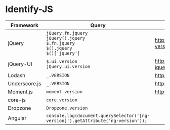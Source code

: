 # Identify-JS


| Framework     | Query                                                                                       | References                                                                           |
| ------------- | ------------------------------------------------------------------------------------------- | ------------------------------------------------------------------------------------ |
| jQuery        | `jQuery.fn.jquery`<br>`jQuery().jquery`<br>`$.fn.jquery`<br>`$().jquery`<br>`$()['jquery']` | https://jquery-howto.blogspot.com/2009/02/how-to-check-jquery-version.html           |
| jQuery-UI     | `$.ui.version`<br>`jQuery.ui.version`                                                       | https://jquery-howto.blogspot.com/2010/07/how-to-check-loaded-jquery-ui-version.html |
| Lodash        | `_.VERSION`                                                                                 | https://lodash.com/docs/4.17.15#VERSION                                              |
| Underscore.js | `_.VERSION`                                                                                 | https://underscorejs.org/docs/modules/underscore.html                                |
| Moment.js     | `moment.version`                                                                            | https://github.com/moment/moment/blob/develop/CHANGELOG.md#101                       |
| core-js       | `core.version`                                                                              |                                                                                      |
| Dropzone      | `Dropzone.version`                                                                          |                                                                                      |
| Angular       | `console.log(document.querySelector('[ng-version]').getAttribute('ng-version'));`           |                                                                                      |
